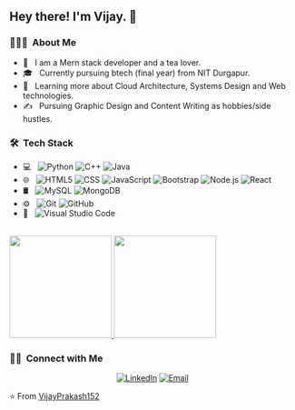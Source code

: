  

<h2> Hey there! I'm Vijay. 👋</h2>

<h3> 👨🏻‍💻 &nbsp;About Me </h3>

- 🤔 &nbsp; I am a Mern stack developer and a tea lover.
- 🎓 &nbsp; Currently pursuing btech (final year) from NIT Durgapur.
- 🌱 &nbsp; Learning more about Cloud Architecture, Systems Design and Web technologies.
- ✍️ &nbsp; Pursuing Graphic Design and Content Writing as hobbies/side hustles.
 
<h3> 🛠 &nbsp;Tech Stack</h3>

- 💻 &nbsp;
  ![Python](https://img.shields.io/badge/-Python-333333?style=flat&logo=python)
  ![C++](https://img.shields.io/badge/-C++-333333?style=flat&logo=C%2B%2B&logoColor=00599C)
  ![Java](https://img.shields.io/badge/-Java-333333?style=flat&logo=java)
- 🌐 &nbsp;
  ![HTML5](https://img.shields.io/badge/-HTML5-333333?style=flat&logo=HTML5)
  ![CSS](https://img.shields.io/badge/-CSS-333333?style=flat&logo=CSS3&logoColor=1572B6)
  ![JavaScript](https://img.shields.io/badge/-JavaScript-333333?style=flat&logo=javascript)
  ![Bootstrap](https://img.shields.io/badge/-Bootstrap-333333?style=flat&logo=bootstrap&logoColor=563D7C)
  ![Node.js](https://img.shields.io/badge/-Node.js-333333?style=flat&logo=node.js)
  ![React](https://img.shields.io/badge/-React-333333?style=flat&logo=react)
- 🛢 &nbsp;
  ![MySQL](https://img.shields.io/badge/-MySQL-333333?style=flat&logo=mysql)
  ![MongoDB](https://img.shields.io/badge/-MongoDB-333333?style=flat&logo=mongodb)
- ⚙️ &nbsp;
  ![Git](https://img.shields.io/badge/-Git-333333?style=flat&logo=git)
  ![GitHub](https://img.shields.io/badge/-GitHub-333333?style=flat&logo=github)
- 🔧 &nbsp;
  ![Visual Studio Code](https://img.shields.io/badge/-Visual%20Studio%20Code-333333?style=flat&logo=visual-studio-code&logoColor=007ACC)


<br/>

<a href="https://github.com/VijayPrakash152">
  <img height="180em" src="https://github-readme-stats.vercel.app/api?username=VijayPrakash152&theme=buefy&show_icons=true" />
  <img height="180em" src="https://github-readme-stats.vercel.app/api/top-langs/?username=VijayPrakash152&theme=buefy&layout=compact" />
</a>

<br/>

<h3> 🤝🏻 &nbsp;Connect with Me </h3>

<p align="center">
<a href="https://www.linkedin.com/in/vijay-prakash-7284ba1b1/"><img alt="LinkedIn" src="https://img.shields.io/badge/LinkedIn-Vijay%20Prakash%20-blue?style=flat-square&logo=linkedin"></a>
<a href="mailto:vijayprakashh06@gmail.com"><img alt="Email" src="https://img.shields.io/badge/Email-vijayprakashh06@gmail.com-blue?style=flat-square&logo=gmail"></a>
</p>

⭐️ From [VijayPrakash152](https://github.com/VijayPrakash152)
